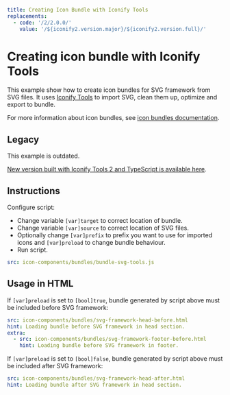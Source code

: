 ```yaml
title: Creating Icon Bundle with Iconify Tools
replacements:
  - code: '/2/2.0.0/'
    value: '/${iconify2.version.major}/${iconify2.version.full}/'
```

# Creating icon bundle with Iconify Tools

This example show how to create icon bundles for SVG framework from SVG files. It uses [Iconify Tools](./index.md) to import SVG, clean them up, optimize and export to bundle.

For more information about icon bundles, see [icon bundles documentation](../../icon-components/bundles/index.md).

## Legacy

This example is outdated.

[New version built with Iconify Tools 2 and TypeScript is available here](../../icon-components/bundles/examples/svg-framework-full.md).

## Instructions

Configure script:

- Change variable `[var]target` to correct location of bundle.
- Change variable `[var]source` to correct location of SVG files.
- Optionally change `[var]prefix` to prefix you want to use for imported icons and `[var]preload` to change bundle behaviour.
- Run script.

```yaml
src: icon-components/bundles/bundle-svg-tools.js
```

## Usage in HTML

If `[var]preload` is set to `[bool]true`, bundle generated by script above must be included before SVG framework:

```yaml
src: icon-components/bundles/svg-framework-head-before.html
hint: Loading bundle before SVG framework in head section.
extra:
  - src: icon-components/bundles/svg-framework-footer-before.html
    hint: Loading bundle before SVG framework in footer.
```

If `[var]preload` is set to `[bool]false`, bundle generated by script above must be included after SVG framework:

```yaml
src: icon-components/bundles/svg-framework-head-after.html
hint: Loading bundle after SVG framework in head section.
```
